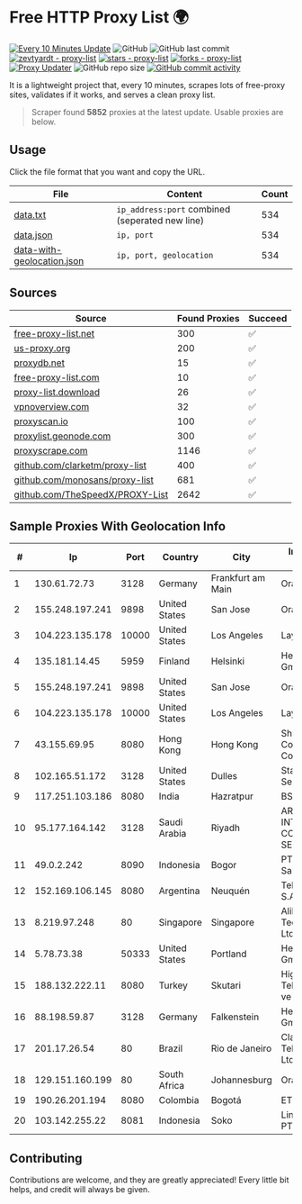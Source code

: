 
# Free HTTP Proxy List 🌍

[![Every 10 Minutes Update](https://github.com/mertguvencli/http-proxy-list/actions/workflows/main.yml/badge.svg?branch=main)](https://github.com/mertguvencli/http-proxy-list/actions/workflows/main.yml)
![GitHub](https://img.shields.io/github/license/mertguvencli/http-proxy-list)
![GitHub last commit](https://img.shields.io/github/last-commit/mertguvencli/http-proxy-list)
[![zevtyardt - proxy-list](https://img.shields.io/static/v1?label=zevtyardt&message=proxy-list&color=blue&logo=github)](https://github.com/zevtyardt/proxy-list "Go to GitHub repo")
[![stars - proxy-list](https://img.shields.io/github/stars/zevtyardt/proxy-list?style=social)](https://github.com/zevtyardt/proxy-list)
[![forks - proxy-list](https://img.shields.io/github/forks/zevtyardt/proxy-list?style=social)](https://github.com/zevtyardt/proxy-list)
[![Proxy Updater](https://github.com/zevtyardt/proxy-list/workflows/Proxy%20Updater/badge.svg)](https://github.com/zevtyardt/proxy-list/actions?query=workflow:"Proxy+Updater")
![GitHub repo size](https://img.shields.io/github/repo-size/zevtyardt/proxy-list)
[![GitHub commit activity](https://img.shields.io/github/commit-activity/m/zevtyardt/proxy-list?logo=commits)](https://github.com/zevtyardt/proxy-list/commits/main)

It is a lightweight project that, every 10 minutes, scrapes lots of free-proxy sites, validates if it works, and serves a clean proxy list.

> Scraper found **5852** proxies at the latest update. Usable proxies are below.

## Usage

Click the file format that you want and copy the URL.

|File|Content|Count|
|----|-------|-----|
|[data.txt](https://raw.githubusercontent.com/mertguvencli/http-proxy-list/main/proxy-list/data.txt)|`ip_address:port` combined (seperated new line)|534|
|[data.json](https://raw.githubusercontent.com/mertguvencli/http-proxy-list/main/proxy-list/data.json)|`ip, port`|534|
|[data-with-geolocation.json](https://raw.githubusercontent.com/mertguvencli/http-proxy-list/main/proxy-list/data-with-geolocation.json)|`ip, port, geolocation`|534|

## Sources

|Source|Found Proxies|Succeed|
|------|-------------|-------|
|[free-proxy-list.net](https://free-proxy-list.net)|300|✅|
|[us-proxy.org](https://www.us-proxy.org)|200|✅|
|[proxydb.net](http://proxydb.net)|15|✅|
|[free-proxy-list.com](https://free-proxy-list.com/?page=&port=&type%5B%5D=http&type%5B%5D=https&up_time=0&search=Search)|10|✅|
|[proxy-list.download](https://www.proxy-list.download/HTTP)|26|✅|
|[vpnoverview.com](https://vpnoverview.com/privacy/anonymous-browsing/free-proxy-servers)|32|✅|
|[proxyscan.io](https://www.proxyscan.io)|100|✅|
|[proxylist.geonode.com](https://proxylist.geonode.com/api/proxy-list?limit=300&page=1&sort_by=lastChecked&sort_type=desc&protocols=http,https)|300|✅|
|[proxyscrape.com](https://api.proxyscrape.com/v2/?request=displayproxies&protocol=http&timeout=10000&country=all&ssl=all&anonymity=all)|1146|✅|
|[github.com/clarketm/proxy-list](https://raw.githubusercontent.com/clarketm/proxy-list/master/proxy-list-raw.txt)|400|✅|
|[github.com/monosans/proxy-list](https://raw.githubusercontent.com/monosans/proxy-list/main/proxies/http.txt)|681|✅|
|[github.com/TheSpeedX/PROXY-List](https://raw.githubusercontent.com/TheSpeedX/PROXY-List/master/http.txt)|2642|✅|


## Sample Proxies With Geolocation Info

|#|Ip|Port|Country|City|Internet Service Provider|
|-|--|----|-------|----|-------------------------|
|1|130.61.72.73|3128|Germany|Frankfurt am Main|Oracle Corporation|
|2|155.248.197.241|9898|United States|San Jose|Oracle Corporation|
|3|104.223.135.178|10000|United States|Los Angeles|LayerHost|
|4|135.181.14.45|5959|Finland|Helsinki|Hetzner Online GmbH|
|5|155.248.197.241|9898|United States|San Jose|Oracle Corporation|
|6|104.223.135.178|10000|United States|Los Angeles|LayerHost|
|7|43.155.69.95|8080|Hong Kong|Hong Kong|Shenzhen Tencent Computer Systems Company Limited|
|8|102.165.51.172|3128|United States|Dulles|Stallion Network Services Limited|
|9|117.251.103.186|8080|India|Hazratpur|BSNL Internet|
|10|95.177.164.142|3128|Saudi Arabia|Riyadh|ARABIAN INTERNET & COMMUNICATIONS SERVICES CO.LTD|
|11|49.0.2.242|8090|Indonesia|Bogor|PT Usaha Adi Sanggoro|
|12|152.169.106.145|8080|Argentina|Neuquén|Telecom Argentina S.A|
|13|8.219.97.248|80|Singapore|Singapore|Alibaba (US) Technology Co., Ltd.|
|14|5.78.73.38|50333|United States|Portland|Hetzner Online GmbH|
|15|188.132.222.11|8080|Turkey|Skutari|High Speed Telekomunikasyon ve Hab. Hiz. Ltd. Sti.|
|16|88.198.59.87|3128|Germany|Falkenstein|Hetzner Online GmbH|
|17|201.17.26.54|80|Brazil|Rio de Janeiro|Claro NXT Telecomunicacoes Ltda|
|18|129.151.160.199|80|South Africa|Johannesburg|Oracle Corporation|
|19|190.26.201.194|8080|Colombia|Bogotá|ETB - Colombia|
|20|103.142.255.22|8081|Indonesia|Soko|Lintas Data Prima, PT|



## Contributing

Contributions are welcome, and they are greatly appreciated! Every
little bit helps, and credit will always be given.

